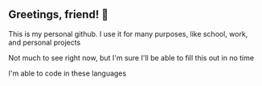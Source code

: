 ## Greetings, friend! 👋

This is my personal github. I use it for many purposes, like school, work, and personal projects

Not much to see right now, but I'm sure I'll be able to fill this out in no time

I'm able to code in these languages

![<HTMX>](https://img.shields.io/badge/htmx-#3366CC?style=for-the-badge&logo=htmx&logoColor=#ffffff)


<!--
**CrumchyBoi/CrumchyBoi** is a ✨ _special_ ✨ repository because its `README.md` (this file) appears on your GitHub profile.

Here are some ideas to get you started:

- 🔭 I’m currently working on ...
- 🌱 I’m currently learning ...
- 👯 I’m looking to collaborate on ...
- 🤔 I’m looking for help with ...
- 💬 Ask me about ...
- 📫 How to reach me: ...
- 😄 Pronouns: ...
- ⚡ Fun fact: ...
-->
